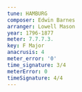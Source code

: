 ```yaml
---
tune: HAMBURG
composer: Edwin Barnes
arranger: Lowell Mason
year: 1796-1877
meter: 7.7.7.3.
key: F Major
anacrusis: 4
meter_error: '0'
time_signature: 3/4
meterError: 0
timeSignature: 4/4
---
```

